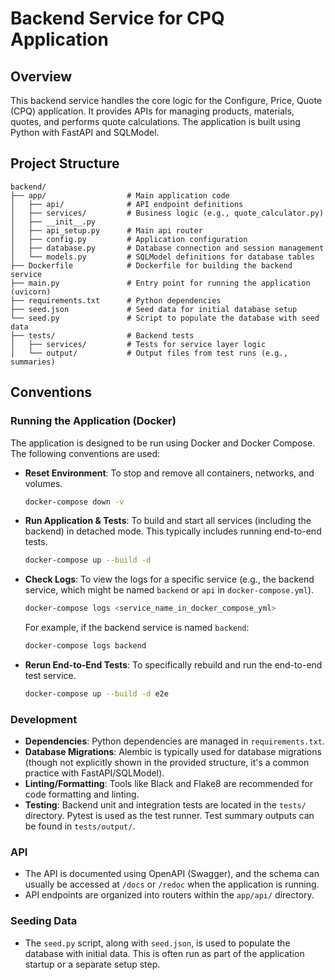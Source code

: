 # Backend Service for CPQ Application

## Overview

This backend service handles the core logic for the Configure, Price, Quote (CPQ) application. It provides APIs for managing products, materials, quotes, and performs quote calculations. The application is built using Python with FastAPI and SQLModel.

## Project Structure

```
backend/
├── app/                  # Main application code
│   ├── api/              # API endpoint definitions
│   ├── services/         # Business logic (e.g., quote_calculator.py)
│   ├── __init__.py
│   ├── api_setup.py      # Main api router 
│   ├── config.py         # Application configuration
│   ├── database.py       # Database connection and session management
│   └── models.py         # SQLModel definitions for database tables
├── Dockerfile            # Dockerfile for building the backend service
├── main.py               # Entry point for running the application (uvicorn)
├── requirements.txt      # Python dependencies
├── seed.json             # Seed data for initial database setup
└── seed.py               # Script to populate the database with seed data
├── tests/                # Backend tests
│   ├── services/         # Tests for service layer logic
│   └── output/           # Output files from test runs (e.g., summaries)
```

## Conventions

### Running the Application (Docker)

The application is designed to be run using Docker and Docker Compose. The following conventions are used:

*   **Reset Environment**: To stop and remove all containers, networks, and volumes.
    ```bash
    docker-compose down -v
    ```
*   **Run Application & Tests**: To build and start all services (including the backend) in detached mode. This typically includes running end-to-end tests.
    ```bash
    docker-compose up --build -d
    ```
*   **Check Logs**: To view the logs for a specific service (e.g., the backend service, which might be named `backend` or `api` in `docker-compose.yml`).
    ```bash
    docker-compose logs <service_name_in_docker_compose_yml>
    ```
    For example, if the backend service is named `backend`:
    ```bash
    docker-compose logs backend
    ```
*   **Rerun End-to-End Tests**: To specifically rebuild and run the end-to-end test service.
    ```bash
    docker-compose up --build -d e2e
    ```

### Development

*   **Dependencies**: Python dependencies are managed in `requirements.txt`.
*   **Database Migrations**: Alembic is typically used for database migrations (though not explicitly shown in the provided structure, it's a common practice with FastAPI/SQLModel).
*   **Linting/Formatting**: Tools like Black and Flake8 are recommended for code formatting and linting.
*   **Testing**: Backend unit and integration tests are located in the `tests/` directory. Pytest is used as the test runner. Test summary outputs can be found in `tests/output/`.

### API

*   The API is documented using OpenAPI (Swagger), and the schema can usually be accessed at `/docs` or `/redoc` when the application is running.
*   API endpoints are organized into routers within the `app/api/` directory.

### Seeding Data

*   The `seed.py` script, along with `seed.json`, is used to populate the database with initial data. This is often run as part of the application startup or a separate setup step.

